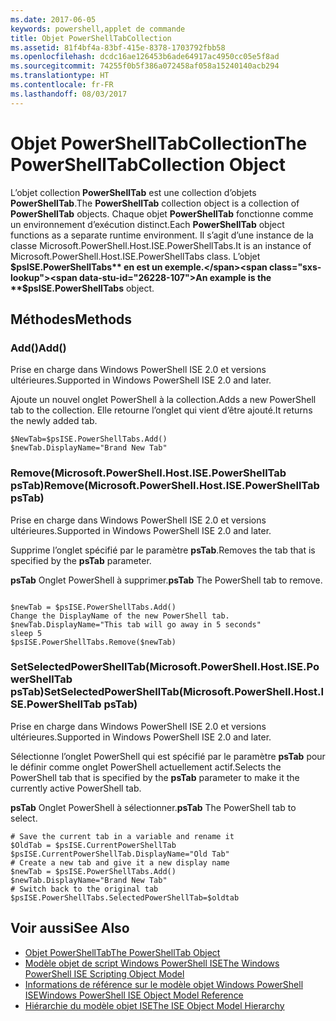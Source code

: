 ```yaml
---
ms.date: 2017-06-05
keywords: powershell,applet de commande
title: Objet PowerShellTabCollection
ms.assetid: 81f4bf4a-83bf-415e-8378-1703792fbb58
ms.openlocfilehash: dcdc16ae126453b6ade64917ac4950cc05e5f8ad
ms.sourcegitcommit: 74255f0b5f386a072458af058a15240140acb294
ms.translationtype: HT
ms.contentlocale: fr-FR
ms.lasthandoff: 08/03/2017
---
```

# <a name="the-powershelltabcollection-object"></a><span data-ttu-id="26228-103">Objet PowerShellTabCollection</span><span class="sxs-lookup"><span data-stu-id="26228-103">The PowerShellTabCollection Object</span></span>
  <span data-ttu-id="26228-104">L’objet collection **PowerShellTab** est une collection d’objets **PowerShellTab**.</span><span class="sxs-lookup"><span data-stu-id="26228-104">The **PowerShellTab** collection object is a collection of **PowerShellTab** objects.</span></span> <span data-ttu-id="26228-105">Chaque objet **PowerShellTab** fonctionne comme un environnement d’exécution distinct.</span><span class="sxs-lookup"><span data-stu-id="26228-105">Each **PowerShellTab** object functions as a separate runtime environment.</span></span> <span data-ttu-id="26228-106">Il s’agit d’une instance de la classe Microsoft.PowerShell.Host.ISE.PowerShellTabs.</span><span class="sxs-lookup"><span data-stu-id="26228-106">It is an instance of Microsoft.PowerShell.Host.ISE.PowerShellTabs class.</span></span> <span data-ttu-id="26228-107">L’objet **$psISE.PowerShellTabs** en est un exemple.</span><span class="sxs-lookup"><span data-stu-id="26228-107">An example is the **$psISE.PowerShellTabs** object.</span></span>

## <a name="methods"></a><span data-ttu-id="26228-108">Méthodes</span><span class="sxs-lookup"><span data-stu-id="26228-108">Methods</span></span>

### <a name="add"></a><span data-ttu-id="26228-109">Add\(\)</span><span class="sxs-lookup"><span data-stu-id="26228-109">Add\(\)</span></span>
  <span data-ttu-id="26228-110">Prise en charge dans Windows PowerShell ISE 2.0 et versions ultérieures.</span><span class="sxs-lookup"><span data-stu-id="26228-110">Supported in Windows PowerShell ISE 2.0 and later.</span></span> 

 <span data-ttu-id="26228-111">Ajoute un nouvel onglet PowerShell à la collection.</span><span class="sxs-lookup"><span data-stu-id="26228-111">Adds a new PowerShell tab to the collection.</span></span> <span data-ttu-id="26228-112">Elle retourne l’onglet qui vient d’être ajouté.</span><span class="sxs-lookup"><span data-stu-id="26228-112">It returns the newly added tab.</span></span>

```
$NewTab=$psISE.PowerShellTabs.Add()
$newTab.DisplayName="Brand New Tab"
```

### <a name="removemicrosoftpowershellhostisepowershelltab-pstab"></a><span data-ttu-id="26228-113">Remove\(Microsoft.PowerShell.Host.ISE.PowerShellTab psTab\)</span><span class="sxs-lookup"><span data-stu-id="26228-113">Remove\(Microsoft.PowerShell.Host.ISE.PowerShellTab psTab\)</span></span>
  <span data-ttu-id="26228-114">Prise en charge dans Windows PowerShell ISE 2.0 et versions ultérieures.</span><span class="sxs-lookup"><span data-stu-id="26228-114">Supported in Windows PowerShell ISE 2.0 and later.</span></span> 

 <span data-ttu-id="26228-115">Supprime l’onglet spécifié par le paramètre **psTab**.</span><span class="sxs-lookup"><span data-stu-id="26228-115">Removes the tab that is specified by the **psTab** parameter.</span></span>

 <span data-ttu-id="26228-116">**psTab** Onglet PowerShell à supprimer.</span><span class="sxs-lookup"><span data-stu-id="26228-116">**psTab** The PowerShell tab to remove.</span></span>

```

$newTab = $psISE.PowerShellTabs.Add()
Change the DisplayName of the new PowerShell tab. 
$newTab.DisplayName="This tab will go away in 5 seconds" 
sleep 5 
$psISE.PowerShellTabs.Remove($newTab)
```

### <a name="setselectedpowershelltabmicrosoftpowershellhostisepowershelltab-pstab"></a><span data-ttu-id="26228-117">SetSelectedPowerShellTab\(Microsoft.PowerShell.Host.ISE.PowerShellTab psTab\)</span><span class="sxs-lookup"><span data-stu-id="26228-117">SetSelectedPowerShellTab\(Microsoft.PowerShell.Host.ISE.PowerShellTab psTab\)</span></span>
  <span data-ttu-id="26228-118">Prise en charge dans Windows PowerShell ISE 2.0 et versions ultérieures.</span><span class="sxs-lookup"><span data-stu-id="26228-118">Supported in Windows PowerShell ISE 2.0 and later.</span></span> 

 <span data-ttu-id="26228-119">Sélectionne l’onglet PowerShell qui est spécifié par le paramètre **psTab** pour le définir comme onglet PowerShell actuellement actif.</span><span class="sxs-lookup"><span data-stu-id="26228-119">Selects the PowerShell tab that is specified by the **psTab** parameter to make it the currently active PowerShell tab.</span></span>

 <span data-ttu-id="26228-120">**psTab** Onglet PowerShell à sélectionner.</span><span class="sxs-lookup"><span data-stu-id="26228-120">**psTab** The PowerShell tab to select.</span></span>

```
# Save the current tab in a variable and rename it
$OldTab = $psISE.CurrentPowerShellTab
$psISE.CurrentPowerShellTab.DisplayName="Old Tab"
# Create a new tab and give it a new display name
$newTab = $psISE.PowerShellTabs.Add()
$newTab.DisplayName="Brand New Tab" 
# Switch back to the original tab
$psISE.PowerShellTabs.SelectedPowerShellTab=$oldtab
```

## <a name="see-also"></a><span data-ttu-id="26228-121">Voir aussi</span><span class="sxs-lookup"><span data-stu-id="26228-121">See Also</span></span>
- [<span data-ttu-id="26228-122">Objet PowerShellTab</span><span class="sxs-lookup"><span data-stu-id="26228-122">The PowerShellTab Object</span></span>](The-PowerShellTab-Object.md) 
- [<span data-ttu-id="26228-123">Modèle objet de script Windows PowerShell ISE</span><span class="sxs-lookup"><span data-stu-id="26228-123">The Windows PowerShell ISE Scripting Object Model</span></span>](../ise/The-Windows-PowerShell-ISE-Scripting-Object-Model.md) 
- [<span data-ttu-id="26228-124">Informations de référence sur le modèle objet Windows PowerShell ISE</span><span class="sxs-lookup"><span data-stu-id="26228-124">Windows PowerShell ISE Object Model Reference</span></span>](../ise/Windows-PowerShell-ISE-Object-Model-Reference.md) 
- [<span data-ttu-id="26228-125">Hiérarchie du modèle objet ISE</span><span class="sxs-lookup"><span data-stu-id="26228-125">The ISE Object Model Hierarchy</span></span>](../ise/The-ISE-Object-Model-Hierarchy.md)

  
